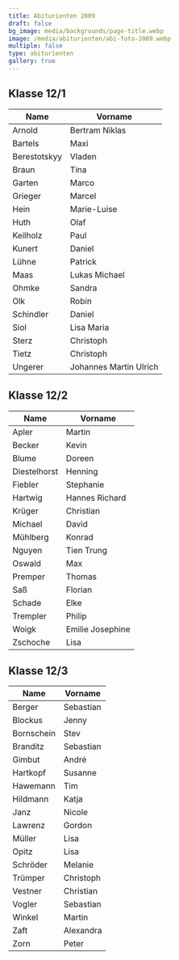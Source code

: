 ```yaml
---
title: Abiturienten 2009
draft: false
bg_image: media/backgrounds/page-title.webp
image: /media/abiturienten/abi-foto-2009.webp
multiple: false
type: abiturienten
gallery: true
---
```


## Klasse 12/1

|Name|Vorname|
|-|-|
|Arnold|Bertram Niklas|
|Bartels|Maxi|
|Berestotskyy|Vladen|
|Braun|Tina|
|Garten|Marco|
|Grieger|Marcel|
|Hein|Marie-Luise|
|Huth|Olaf|
|Keilholz|Paul|
|Kunert|Daniel|
|Lühne|Patrick|
|Maas|Lukas Michael|
|Ohmke|Sandra|
|Olk|Robin|
|Schindler|Daniel|
|Siol|Lisa Maria|
|Sterz|Christoph|
|Tietz|Christoph|
|Ungerer|Johannes Martin Ulrich|

## Klasse 12/2

|Name|Vorname|
|-|-|
|Apler|Martin|
|Becker|Kevin|
|Blume|Doreen|
|Diestelhorst|Henning|
|Fiebler|Stephanie|
|Hartwig|Hannes Richard|
|Krüger|Christian|
|Michael|David|
|Mühlberg|Konrad|
|Nguyen|Tien Trung|
|Oswald|Max|
|Premper|Thomas|
|Saß|Florian|
|Schade|Elke|
|Trempler|Philip|
|Woigk|Emilie Josephine|
|Zschoche|Lisa|

## Klasse 12/3

|Name|Vorname|
|-|-|
|Berger|Sebastian|
|Blockus|Jenny|
|Bornschein|Stev|
|Branditz|Sebastian|
|Gimbut|André|
|Hartkopf|Susanne|
|Hawemann|Tim|
|Hildmann|Katja|
|Janz|Nicole|
|Lawrenz|Gordon|
|Müller|Lisa|
|Opitz|Lisa|
|Schröder|Melanie|
|Trümper|Christoph|
|Vestner|Christian|
|Vogler|Sebastian|
|Winkel|Martin|
|Zaft|Alexandra|
|Zorn|Peter|
